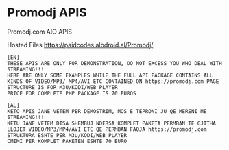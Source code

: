 # Promodj APIS
Promodj.com AIO APIS

Hosted Files https://paidcodes.albdroid.al/Promodj/

    [EN]
    THESE APIS ARE ONLY FOR DEMONSTRATION, DO NOT EXCESS YOU WHO DEAL WITH STREAMING!!!
    HERE ARE ONLY SOME EXAMPLES WHILE THE FULL API PACKAGE CONTAINS ALL KINDS OF VIDEO/MP3/ MP4/AVI ETC CONTAINED ON https://promodj.com PAGE
    STRUCTURE IS FOR M3U/KODI/WEB PLAYER
    PRICE FOR COMPLETE PHP PACKAGE IS 70 EUROS
    
    [AL]
    KETO APIS JANE VETEM PER DEMOSTRIM, MOS E TEPRONI JU QE MERENI ME STREAMING!!!
    KETU JANE VETEM DISA SHEMBUJ NDERSA KOMPLET PAKETA PERMBAN TE GJITHA LLOJET VIDEO/MP3/MP4/AVI ETC QE PERMBAN FAQJA https://promodj.com
    STRUKTURA ESHTE PER M3U/KODI/WEB PLAYER
    CMIMI PER KOMPLET PAKETEN ESHTE 70 EURO
